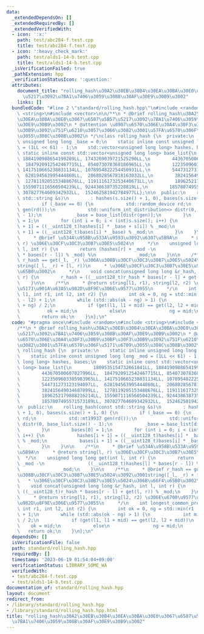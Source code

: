 ```yaml
---
data:
  _extendedDependsOn: []
  _extendedRequiredBy: []
  _extendedVerifiedWith:
  - icon: ':x:'
    path: test/abc284-f.test.cpp
    title: test/abc284-f.test.cpp
  - icon: ':heavy_check_mark:'
    path: test/alds1-14-b.test.cpp
    title: test/alds1-14-b.test.cpp
  _isVerificationFailed: true
  _pathExtension: hpp
  _verificationStatusIcon: ':question:'
  attributes:
    document_title: "rolling_hash\u30A2\u30EB\u30B4\u30EA\u30BA\u30E0\u3067\u6587\u5B57\
      \u5217\u3092\u7BA1\u7406\u3059\u308B\u30AF\u30E9\u30B9\u3002"
    links: []
  bundledCode: "#line 2 \"standard/rolling_hash.hpp\"\n#include <random>\n#include\
    \ <string>\n#include <vector>\n\n/**\n * @brief rolling_hash\u30A2\u30EB\u30B4\
    \u30EA\u30BA\u30E0\u3067\u6587\u5B57\u5217\u3092\u7BA1\u7406\u3059\u308B\u30AF\
    \u30E9\u30B9\u3002\n * @attention \u8907\u6570\u306E\u30A4\u30F3\u30B9\u30BF\u30F3\
    \u30B9\u3092\u751F\u6210\u3057\u3066\u3082\u3001\u57FA\u6570\u306F\u5171\u6709\
    \u3055\u308C\u308B\u3002\n */\nclass rolling_hash {\n  private:\n    static inline\
    \ unsigned long long _base = 0;\n    static inline const unsigned long long _mod\
    \ = (1LL << 61) - 1;\n    std::vector<unsigned long long> hashes, bases;\n   \
    \ static inline const std::vector<unsigned long long> base_list{\n        1809535154732661841LL,\
    \ 1884190988654199289LL, 1743269039721525290LL,\n        443670500607027996LL,\
    \  1847920912542467715LL, 854073078368186965LL,\n        1223509603385983965LL,\
    \ 1417510665238831134LL, 1078954822254450931LL,\n        544731273123194097LL,\
    \  628194563995444860LL,  2068028567818163032LL,\n        382415649034687899LL,\
    \  1278119205153488676LL, 1191116173253440671LL,\n        1896252179888216214LL,\
    \ 1559071116560504239LL, 924438638735228819LL,\n        1857807495571573189LL,\
    \ 307827764609342932LL,  152462581942784977LL};\n\n  public:\n    rolling_hash(const\
    \ std::string &s)\n        : hashes(s.size() + 1, 0), bases(s.size() + 1, 0) {\n\
    \        if (_base == 0) {\n            std::random_device rd;\n            std::mt19937\
    \ gen(rd());\n            std::uniform_int_distribution<> distr(0, base_list.size()\
    \ - 1);\n            _base = base_list[distr(gen)];\n        }\n        bases[0]\
    \ = 1;\n        for (int i = 0; i < (int)s.size(); i++) {\n            hashes[i\
    \ + 1] = ((__uint128_t)hashes[i] * _base + s[i]) % _mod;\n            bases[i\
    \ + 1] = ((__uint128_t)bases[i] * _base) % _mod;\n        }\n    }\n\n    /**\n\
    \     * @brief \u534A\u958B\u533A\u9593\u3092\u6307\u5B9A\n     * @return string[l,\
    \ r) \u306E\u30CF\u30C3\u30B7\u30E5\u5024\n     */\n    unsigned long long get(int\
    \ l, int r) {\n        return (hashes[r] + _mod -\n                ((__uint128_t)hashes[l]\
    \ * bases[r - l]) % _mod) %\n               _mod;\n    }\n\n    /**\n     * @brief\
    \ r_hash == get(_l, _r) \u306A\u308B\u30CF\u30C3\u30B7\u30E5\u5024\u3092\u3001\
    string([_l, _r) + [l, r))\n     * \u306E\u30CF\u30C3\u30B7\u30E5\u5024\u306B\u66F4\
    \u65B0\u3002\n     */\n    void concat(unsigned long long &r_hash, int l, int\
    \ r) {\n        r_hash = ((__uint128_t)r_hash * bases[r - l] + get(l, r)) % _mod;\n\
    \    }\n\n    /**\n     * @return string[l1, r1), string[l2, r2) \u306E\u6700\u9577\
    \u5171\u901A\u63A5\u982D\u8F9E\u306E\u9577\u3055\n     */\n    int longest_common_prefix(int\
    \ l1, int r1, int l2, int r2) {\n        int ok = 0, ng = std::min(r1 - l1, r2\
    \ - l2) + 1;\n        while (std::abs(ok - ng) > 1) {\n            int mid = (ok\
    \ + ng) / 2;\n            if (get(l1, l1 + mid) == get(l2, l2 + mid))\n      \
    \          ok = mid;\n            else\n                ng = mid;\n        }\n\
    \        return ok;\n    }\n};\n"
  code: "#pragma once\n#include <random>\n#include <string>\n#include <vector>\n\n\
    /**\n * @brief rolling_hash\u30A2\u30EB\u30B4\u30EA\u30BA\u30E0\u3067\u6587\u5B57\
    \u5217\u3092\u7BA1\u7406\u3059\u308B\u30AF\u30E9\u30B9\u3002\n * @attention \u8907\
    \u6570\u306E\u30A4\u30F3\u30B9\u30BF\u30F3\u30B9\u3092\u751F\u6210\u3057\u3066\
    \u3082\u3001\u57FA\u6570\u306F\u5171\u6709\u3055\u308C\u308B\u3002\n */\nclass\
    \ rolling_hash {\n  private:\n    static inline unsigned long long _base = 0;\n\
    \    static inline const unsigned long long _mod = (1LL << 61) - 1;\n    std::vector<unsigned\
    \ long long> hashes, bases;\n    static inline const std::vector<unsigned long\
    \ long> base_list{\n        1809535154732661841LL, 1884190988654199289LL, 1743269039721525290LL,\n\
    \        443670500607027996LL,  1847920912542467715LL, 854073078368186965LL,\n\
    \        1223509603385983965LL, 1417510665238831134LL, 1078954822254450931LL,\n\
    \        544731273123194097LL,  628194563995444860LL,  2068028567818163032LL,\n\
    \        382415649034687899LL,  1278119205153488676LL, 1191116173253440671LL,\n\
    \        1896252179888216214LL, 1559071116560504239LL, 924438638735228819LL,\n\
    \        1857807495571573189LL, 307827764609342932LL,  152462581942784977LL};\n\
    \n  public:\n    rolling_hash(const std::string &s)\n        : hashes(s.size()\
    \ + 1, 0), bases(s.size() + 1, 0) {\n        if (_base == 0) {\n            std::random_device\
    \ rd;\n            std::mt19937 gen(rd());\n            std::uniform_int_distribution<>\
    \ distr(0, base_list.size() - 1);\n            _base = base_list[distr(gen)];\n\
    \        }\n        bases[0] = 1;\n        for (int i = 0; i < (int)s.size();\
    \ i++) {\n            hashes[i + 1] = ((__uint128_t)hashes[i] * _base + s[i])\
    \ % _mod;\n            bases[i + 1] = ((__uint128_t)bases[i] * _base) % _mod;\n\
    \        }\n    }\n\n    /**\n     * @brief \u534A\u958B\u533A\u9593\u3092\u6307\
    \u5B9A\n     * @return string[l, r) \u306E\u30CF\u30C3\u30B7\u30E5\u5024\n   \
    \  */\n    unsigned long long get(int l, int r) {\n        return (hashes[r] +\
    \ _mod -\n                ((__uint128_t)hashes[l] * bases[r - l]) % _mod) %\n\
    \               _mod;\n    }\n\n    /**\n     * @brief r_hash == get(_l, _r) \u306A\
    \u308B\u30CF\u30C3\u30B7\u30E5\u5024\u3092\u3001string([_l, _r) + [l, r))\n  \
    \   * \u306E\u30CF\u30C3\u30B7\u30E5\u5024\u306B\u66F4\u65B0\u3002\n     */\n\
    \    void concat(unsigned long long &r_hash, int l, int r) {\n        r_hash =\
    \ ((__uint128_t)r_hash * bases[r - l] + get(l, r)) % _mod;\n    }\n\n    /**\n\
    \     * @return string[l1, r1), string[l2, r2) \u306E\u6700\u9577\u5171\u901A\u63A5\
    \u982D\u8F9E\u306E\u9577\u3055\n     */\n    int longest_common_prefix(int l1,\
    \ int r1, int l2, int r2) {\n        int ok = 0, ng = std::min(r1 - l1, r2 - l2)\
    \ + 1;\n        while (std::abs(ok - ng) > 1) {\n            int mid = (ok + ng)\
    \ / 2;\n            if (get(l1, l1 + mid) == get(l2, l2 + mid))\n            \
    \    ok = mid;\n            else\n                ng = mid;\n        }\n     \
    \   return ok;\n    }\n};\n"
  dependsOn: []
  isVerificationFile: false
  path: standard/rolling_hash.hpp
  requiredBy: []
  timestamp: '2023-06-19 01:54:04+09:00'
  verificationStatus: LIBRARY_SOME_WA
  verifiedWith:
  - test/abc284-f.test.cpp
  - test/alds1-14-b.test.cpp
documentation_of: standard/rolling_hash.hpp
layout: document
redirect_from:
- /library/standard/rolling_hash.hpp
- /library/standard/rolling_hash.hpp.html
title: "rolling_hash\u30A2\u30EB\u30B4\u30EA\u30BA\u30E0\u3067\u6587\u5B57\u5217\u3092\
  \u7BA1\u7406\u3059\u308B\u30AF\u30E9\u30B9\u3002"
---
```

